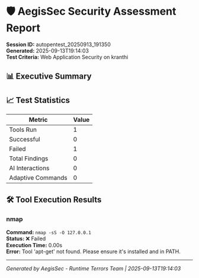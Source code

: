 # 🛡️ AegisSec Security Assessment Report

**Session ID:** autopentest_20250913_191350  
**Generated:** 2025-09-13T19:14:03  
**Test Criteria:** Web Application Security on kranthi

## 📊 Executive Summary



## 📈 Test Statistics

| Metric | Value |
|--------|-------|
| Tools Run | 1 |
| Successful | 0 |
| Failed | 1 |
| Total Findings | 0 |
| AI Interactions | 0 |
| Adaptive Commands | 0 |



## 🛠️ Tool Execution Results


### nmap

**Command:** `nmap -sS -O 127.0.0.1`  
**Status:** ❌ Failed  
**Execution Time:** 0.00s  
**Error:** Tool 'apt-get' not found. Please ensure it's installed and in PATH.

---


*Generated by AegisSec - Runtime Terrors Team | 2025-09-13T19:14:03*